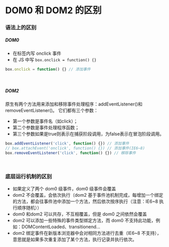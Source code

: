 # DOM0 和 DOM2 的区别

### 语法上的区别

##### DOM0
* 在标签内写 onclick 事件
* 在 JS 中写 `box.onclick = function() {}`
```javascript
box.onclick = function() {} // 添加事件
```

<br>

##### DOM2
原生有两个方法用来添加和移除事件处理程序：addEventListener()和removeEventListener()。
它们都有三个参数：
* 第一个参数是事件名（如click）；
* 第二个参数是事件处理程序函数；
* 第三个参数如果是true则表示在捕获阶段调用，为false表示在冒泡阶段调用。

```javascript
box.addEventListener('click', function() {}) // 添加事件
// box.attachEvent('onclick', function() {}) // 添加事件(IE6~8)
box.removeEventListener('click', function() {}) // 移除事件
```

<br>

### 底层运行机制的区别
* 如果定义了两个 dom0 级事件，dom0 级事件会覆盖
* dom2 不会覆盖，会依次执行（dom2 基于事件池机制完成，每增加一个绑定的方法，都会往事件池中添加一个方法，然后依次按序执行（注意：IE6~8 执行顺序随机））
* dom0 和dom2 可以共存，不互相覆盖，但是 dom0 之间依然会覆盖
* dom2 可以添加一些特殊的事件类型绑定方法，而 dom0 不支持此功能，例如：DOMContentLoaded、transitionend...
* dom2 绑定事件在新版本浏览器中会对相同方法进行去重（IE6~8 不支持），意思就是如果多次重复添加了某个方法，执行记录并执行依次。


